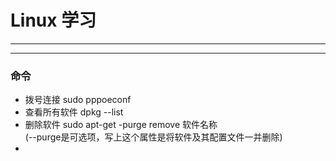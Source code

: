 # Linux 学习
***





***

### 命令
- 拨号连接 sudo pppoeconf
- 查看所有软件 dpkg --list
- 删除软件 sudo apt-get -purge remove 软件名称<br>
  (--purge是可选项，写上这个属性是将软件及其配置文件一并删除)
-
